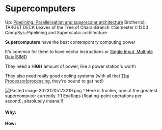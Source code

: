 # Supercomputers

Up: [Pipelining, Parallelisation and superscalar architecture](pipelining,_parallelisation_and_superscalar_architecture)
Brother(s):
TARGET DECK
Leaves of the Tree of Ohara::Branch I::Semester I::1203 CompSys::Pipelining and Superscalar architecture

**Supercomputers** have the best contemporary computing power

It's common for them to have vector instructions or [Single Input, Multiple Data|SIMD](single_input,_multiple_data|simd)

They need a **HIGH** amount of power, like a power station's worth

They also need really good cooling systems (with all that [The Processor|processing](the_processor|processing), they're bound to get hot!)

![Pasted image 20231205173219.png](pasted_image_20231205173219.png)
^ Here is frontier, one of the greatest supercomputer currently. 1.1 Exaflops (floating-point operations per second), absolutely insane!!!
 



























#### Why:
#### How:









